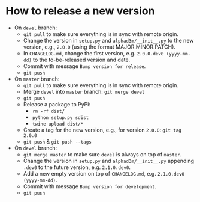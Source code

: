 # How to release a new version

* On `devel` branch:
  * `git pull` to make sure everything is in sync with remote origin.
  * Change the version in `setup.py`  and `alphad3m/__init__.py` to the new version, e.g., `2.0.0` (using the format MAJOR.MINOR.PATCH).
  * In `CHANGELOG.md`, change the first version, e.g. `2.0.0.dev0 (yyyy-mm-dd)` to the to-be-released version and date.
  * Commit with message `Bump version for release`.
  * `git push`
* On `master` branch:
  * `git pull` to make sure everything is in sync with remote origin.
  * Merge `devel` into `master` branch: `git merge devel`
  * `git push`
  * Release a package to PyPi:
    * `rm -rf dist/`
    * `python setup.py sdist`
    * `twine upload dist/*`
  * Create a tag for the new version, e.g., for version `2.0.0`: `git tag 2.0.0`
  * `git push` & `git push --tags`
* On `devel` branch:
  * `git merge master` to make sure `devel` is always on top of `master`.
  * Change the version in `setup.py`  and `alphad3m/__init__.py` appending `.dev0` to the future version, e.g. `2.1.0.dev0`.
  * Add a new empty version on top of `CHANGELOG.md`, e.g. `2.1.0.dev0 (yyyy-mm-dd)`.
  * Commit with message `Bump version for development`.
  * `git push`

